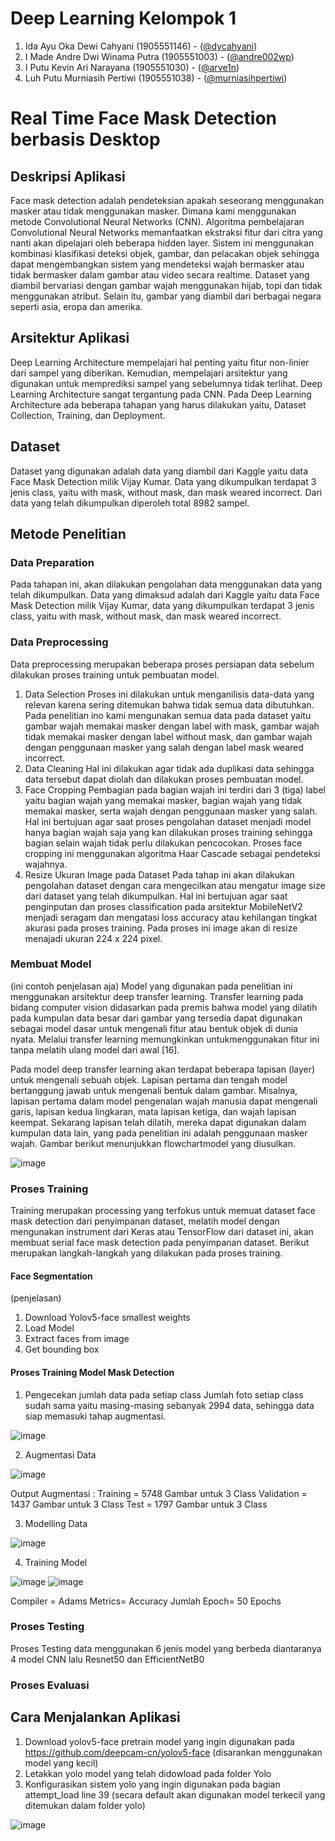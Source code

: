# Deep Learning Kelompok 1

1. Ida Ayu Oka Dewi Cahyani (1905551146) - ([@dycahyani](https://www.github.com/dycahyani))
2. I Made Andre Dwi Winama Putra (1905551003) - ([@andre002wp](https://www.github.com/andre002wp))
3. I Putu Kevin Ari Narayana (1905551030) - ([@arve1n](https://www.github.com/arve1n))
4. Luh Putu Murniasih Pertiwi (1905551038) - ([@murniasihpertiwi](https://www.github.com/murniasihpertiwi))

# Real Time Face Mask Detection berbasis Desktop

## Deskripsi Aplikasi
Face mask detection adalah pendeteksian apakah seseorang menggunakan masker atau tidak menggunakan masker. Dimana kami menggunakan metode Convolutional Neural Networks (CNN). Algoritma pembelajaran Convolutional Neural Networks memanfaatkan ekstraksi fitur dari citra yang nanti akan dipelajari oleh beberapa hidden layer. Sistem ini menggunakan kombinasi klasifikasi deteksi objek, gambar, dan pelacakan objek sehingga dapat mengembangkan sistem yang mendeteksi wajah bermasker atau tidak bermasker dalam gambar atau video secara realtime. Dataset yang diambil bervariasi dengan gambar wajah menggunakan hijab, topi dan tidak menggunakan atribut. Selain itu, gambar yang diambil dari berbagai negara seperti asia, eropa dan amerika.

## Arsitektur Aplikasi
Deep Learning Architecture mempelajari hal penting yaitu fitur non-linier dari sampel yang diberikan. Kemudian, mempelajari arsitektur yang digunakan untuk memprediksi sampel yang sebelumnya tidak terlihat. Deep Learning Architecture sangat tergantung pada CNN. Pada Deep Learning Architecture ada beberapa tahapan yang harus dilakukan yaitu, Dataset Collection, Training, dan Deployment. 

## Dataset
Dataset yang digunakan adalah data yang diambil dari Kaggle yaitu data Face Mask Detection milik Vijay Kumar. Data yang dikumpulkan terdapat 3 jenis class, yaitu with mask, without mask, dan mask weared incorrect. Dari data yang telah dikumpulkan diperoleh total 8982 sampel.

## Metode Penelitian

### Data Preparation
Pada tahapan ini, akan dilakukan pengolahan data menggunakan data yang telah dikumpulkan. Data yang dimaksud adalah dari Kaggle yaitu data Face Mask Detection milik Vijay Kumar, data yang dikumpulkan terdapat 3 jenis class, yaitu with mask, without mask, dan mask weared incorrect.

### Data Preprocessing
Data preprocessing merupakan beberapa proses persiapan data sebelum dilakukan proses training untuk pembuatan model. 
1) Data Selection
Proses ini dilakukan untuk menganilisis data-data yang relevan karena sering ditemukan bahwa tidak semua data dibutuhkan. Pada penelitian ino kami mengunakan semua data pada dataset yaitu gambar wajah memakai masker dengan label with mask, gambar wajah tidak memakai masker dengan label without mask, dan gambar wajah dengan penggunaan masker yang salah dengan label mask weared incorrect.
2) Data Cleaning
Hal ini dilakukan agar tidak ada duplikasi data sehingga data tersebut dapat diolah dan dilakukan proses pembuatan model.
3) Face Cropping
Pembagian pada bagian wajah ini terdiri dari 3 (tiga) label yaitu bagian wajah yang memakai masker, bagian wajah yang tidak memakai masker, serta wajah dengan penggunaan masker yang salah. Hal ini bertujuan agar saat proses pengolahan dataset menjadi model hanya bagian wajah saja yang kan dilakukan proses training sehingga bagian selain wajah tidak perlu dilakukan pencocokan. Proses face cropping ini menggunakan algoritma Haar Cascade sebagai pendeteksi wajahnya.
4) Resize Ukuran Image pada Dataset
Pada tahap ini akan dilakukan pengolahan dataset dengan cara mengecilkan atau mengatur image size dari dataset yang telah dikumpulkan. Hal ini bertujuan agar saat penginputan dan proses classification pada arsitektur MobileNetV2 menjadi seragam dan mengatasi loss accuracy atau kehilangan tingkat akurasi pada proses training. Pada proses ini image akan di resize menajadi ukuran 224 x 224 pixel.

### Membuat Model
(ini contoh penjelasan aja) Model yang digunakan pada penelitian ini menggunakan arsitektur deep transfer learning. Transfer learning pada bidang computer vision
didasarkan pada premis bahwa model yang dilatih pada kumpulan data besar dari gambar yang tersedia dapat digunakan sebagai model dasar untuk mengenali fitur atau bentuk objek di dunia nyata. Melalui transfer learning memungkinkan untukmenggunakan fitur ini tanpa melatih ulang model dari awal [16].

Pada model deep transfer learning akan terdapat beberapa lapisan (layer) untuk mengenali sebuah objek. Lapisan pertama dan tengah model bertanggung jawab untuk mengenali bentuk dalam gambar. Misalnya, lapisan pertama dalam model pengenalan wajah manusia dapat mengenali garis, lapisan kedua lingkaran, mata lapisan ketiga, dan wajah lapisan keempat. Sekarang lapisan telah dilatih, mereka dapat digunakan dalam kumpulan data lain, yang pada penelitian ini adalah penggunaan masker wajah. Gambar berikut menunjukkan flowchartmodel yang diusulkan.

![image](https://user-images.githubusercontent.com/79149921/207069065-26cb01ff-6afa-4a45-9f9a-0064a9761270.png)


### Proses Training
Training merupakan processing yang terfokus untuk memuat dataset face mask detection dari penyimpanan dataset, melatih model dengan mengunakan instrument dari Keras atau TensorFlow dari dataset ini, akan membuat serial face mask detection pada penyimpanan dataset. Berikut merupakan langkah-langkah yang dilakukan pada proses training.

#### Face Segmentation
(penjelasan)
1. Download Yolov5-face smallest weights
2. Load Model
3. Extract faces from image
4. Get bounding box

#### Proses Training Model Mask Detection
1. Pengecekan jumlah data pada setiap class
Jumlah foto setiap class sudah sama yaitu masing-masing sebanyak 2994 data,  sehingga data siap memasuki tahap augmentasi.

![image](https://user-images.githubusercontent.com/79149921/207525158-f6bf184b-8c2a-4713-b383-a16cd187de2e.png)

2. Augmentasi Data

![image](https://user-images.githubusercontent.com/79149921/207525401-df72a39c-bb8d-486d-b183-a179da0b7acf.png)

Output Augmentasi :
Training = 5748 Gambar untuk 3 Class
Validation = 1437 Gambar untuk 3 Class
Test = 1797 Gambar untuk 3 Class

3. Modelling Data

![image](https://user-images.githubusercontent.com/79149921/207525666-1f3aa693-092d-4103-87a3-e07986ea3394.png)

4. Training Model

![image](https://user-images.githubusercontent.com/79149921/207525967-44479d98-18ce-481b-a2a9-ad3e5d17c0fb.png)
![image](https://user-images.githubusercontent.com/79149921/207526030-d7d3fca6-d0e5-46a9-906b-cb6b766cb76c.png)

Compiler = Adams
Metrics= Accuracy
Jumlah Epoch= 50 Epochs

### Proses Testing
Proses Testing data menggunakan 6 jenis model yang berbeda diantaranya 4 model CNN lalu Resnet50 dan EfficientNetB0

### Proses Evaluasi

## Cara Menjalankan Aplikasi
1. Download yolov5-face pretrain model yang ingin digunakan pada https://github.com/deepcam-cn/yolov5-face (disarankan menggunakan model yang kecil)
2. Letakkan yolo model yang telah didowload pada folder Yolo
3. Konfigurasikan sistem yolo yang ingin digunakan pada bagian attempt_load line 39 (secara default akan digunakan model terkecil yang ditemukan dalam folder yolo)

![image](https://user-images.githubusercontent.com/24908637/206091718-36354f82-89c3-4798-a588-6cce0915d04e.png)

